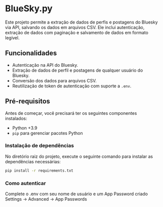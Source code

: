 # BlueSky.py

Este projeto permite a extração de dados de perfis e postagens do Bluesky via API, salvando os dados em arquivos CSV. Ele inclui autenticação, extração de dados com paginação e salvamento de dados em formato legível.

## Funcionalidades
- Autenticação na API do Bluesky.
- Extração de dados de perfil e postagens de qualquer usuário do Bluesky.
- Conversão dos dados para arquivos CSV.
- Reutilização de token de autenticação com suporte a `.env`.

## Pré-requisitos

Antes de começar, você precisará ter os seguintes componentes instalados:

- Python +3.9
- `pip` para gerenciar pacotes Python

### Instalação de dependências

No diretório raiz do projeto, execute o seguinte comando para instalar as dependências necessárias:

```bash
pip install -r requirements.txt
```

### Como autenticar

Complete o .env com seu nome de usuário e um App Password criado Settings -> Advanced -> App Passwords